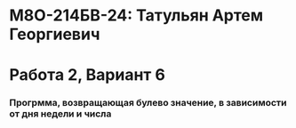 # М8О-214БВ-24: Татульян Артем Георгиевич
# Работа 2, Вариант 6
### Прогрмма, возвращающая булево значение, в зависимости от дня недели и числа